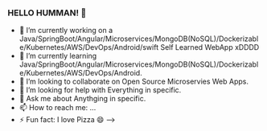 ### HELLO HUMMAN! 👋

- 🔭 I’m currently working on a Java/SpringBoot/Angular/Microservices/MongoDB(NoSQL)/Dockerizable/Kubernetes/AWS/DevOps/Android/swift Self Learned WebApp xDDDD
- 🌱 I’m currently learning Java/SpringBoot/Angular/Microservices/MongoDB(NoSQL)/Dockerizable/Kubernetes/AWS/DevOps/Android.
- 👯 I’m looking to collaborate on Open Source Microservies Web Apps.
- 🤔 I’m looking for help with Everything in specific.
- 💬 Ask me about Anythging in specific.
- 📫 How to reach me: ...  
- ⚡ Fun fact: I love Pizza 😄
-->
